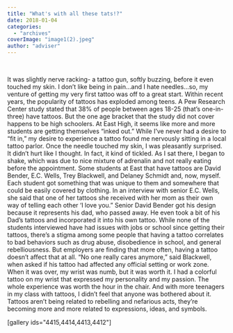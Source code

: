```yaml
---
title: "What's with all these tats!?"
date: 2018-01-04
categories: 
  - "archives"
coverImage: "image1(2).jpeg"
author: "adviser"
---
```


 

It was slightly nerve racking- a tattoo gun, softly buzzing, before it even touched my skin. I don’t like being in pain...and I hate needles...so, my venture of getting my very first tattoo was off to a great start. Within recent years, the popularity of tattoos has exploded among teens. A Pew Research Center study stated that 38% of people between ages 18-25 (that’s one-in-three) have tattoos. But the one age bracket that the study did not cover happens to be high schoolers. At East High, it seems like more and more students are getting themselves “inked out.” While I’ve never had a desire to “fit in,” my desire to experience a tattoo found me nervously sitting in a local tattoo parlor. Once the needle touched my skin, I was pleasantly surprised. It didn’t hurt like I thought. In fact, it kind of tickled. As I sat there, I began to shake, which was due to nice mixture of adrenalin and not really eating before the appointment. Some students at East that have tattoos are David Bender, E.C. Wells, Trey Blackwell, and Delaney Schmidt and, now, myself. Each student got something that was unique to them and somewhere that could be easily covered by clothing. In an interview with senior E.C. Wells, she said that one of her tattoos she received with her mom as their own way of telling each other ‘I love you.” Senior David Bender got his design because it represents his dad, who passed away. He even took a bit of his Dad’s tattoos and incorporated it into his own tattoo. While none of the students interviewed have had issues with jobs or school since getting their tattoos, there’s a stigma among some people that having a tattoo correlates to bad behaviors such as drug abuse, disobedience in school, and general rebelliousness. But employers are finding that more often, having a tattoo doesn’t affect that at all. “No one really cares anymore,” said Blackwell, when asked if his tattoo had affected any official setting or work zone. When it was over, my wrist was numb, but it was worth it. I had a colorful tattoo on my wrist that expressed my personality and my passion. The whole experience was worth the hour in the chair. And with more teenagers in my class with tattoos, I didn’t feel that anyone was bothered about it. Tattoos aren’t being related to rebelling and nefarious acts, they’re becoming more and more related to expressions, ideas, and symbols.

\[gallery ids="4415,4414,4413,4412"\]
